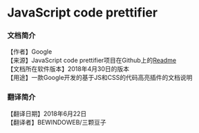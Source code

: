 # JavaScript code prettifier

### 文档简介
【作者】Google  
【来源】JavaScript code prettifier项目在Github上的[Readme](https://github.com/google/code-prettify)  
【文档所在软件版本】2018年4月30日的版本  
【用途】一款Google开发的基于JS和CSS的代码高亮插件的文档说明

### 翻译简介
【翻译日期】2018年6月22日  
【翻译者】BEWINDOWEB/三颗豆子
